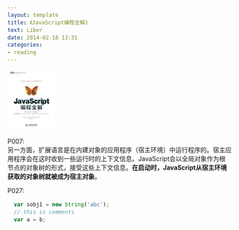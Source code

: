 ```yaml
---
layout: template
title: 《JavaScript编程全解》
text: Liber
date: 2014-02-18 13:31
categories:
- reading
---
```


<img style="padding-right: 10px;" src="/images/reading/34.jpg" />

P007:   
另一方面，扩展语言是在内建对象的应用程序（宿主环境）中运行程序的。宿主应用程序会在这时收到一些运行时的上下文信息。JavaScript会以全局对象作为根节点的对象树的形式，接受这些上下文信息。**在启动时，JavaScript从宿主环境获取的对象树就被成为宿主对象**。

P027:  

```javascript
  var sobj1 = new String('abc');
  // this is comments
  var a = b;
```






